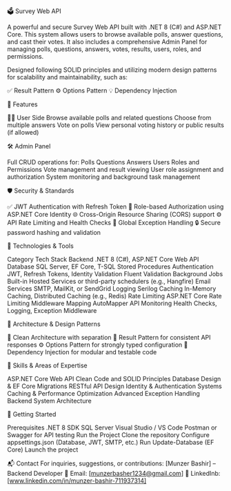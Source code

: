 🗳️ Survey Web API

A powerful and secure Survey Web API built with .NET 8 (C#) and ASP.NET Core. This system allows users to browse available polls, answer questions, and cast their votes. It also includes a comprehensive Admin Panel for managing polls, questions, answers, votes, results, users, roles, and permissions.

Designed following SOLID principles and utilizing modern design patterns for scalability and maintainability, such as:

✅ Result Pattern
⚙️ Options Pattern
💡 Dependency Injection

🚀 Features

🧑‍💻 User Side
Browse available polls and related questions
Choose from multiple answers
Vote on polls
View personal voting history or public results (if allowed)

🛠️ Admin Panel

Full CRUD operations for:
Polls
Questions
Answers
Users
Roles and Permissions
Vote management and result viewing
User role assignment and authorization
System monitoring and background task management

🛡️ Security & Standards

✅ JWT Authentication with Refresh Token
🔐 Role-based Authorization using ASP.NET Core Identity
🌐 Cross-Origin Resource Sharing (CORS) support
⚙️ API Rate Limiting and Health Checks
🚧 Global Exception Handling
🔒 Secure password hashing and validation

🧰 Technologies & Tools

Category	Tech Stack
Backend	.NET 8 (C#), ASP.NET Core Web API
Database	SQL Server, EF Core, T-SQL Stored Procedures
Authentication	JWT, Refresh Tokens, Identity
Validation	Fluent Validation
Background Jobs	Built-in Hosted Services or third-party schedulers (e.g., Hangfire)
Email Services	SMTP, MailKit, or SendGrid
Logging	Serilog
Caching	In-Memory Caching, Distributed Caching (e.g., Redis)
Rate Limiting	ASP.NET Core Rate Limiting Middleware
Mapping	AutoMapper
API Monitoring	Health Checks, Logging, Exception Middleware

📐 Architecture & Design Patterns

🧱 Clean Architecture with separation
🧩 Result Pattern for consistent API responses
⚙️ Options Pattern for strongly typed configuration
🧪 Dependency Injection for modular and testable code

🧪 Skills & Areas of Expertise

ASP.NET Core Web API
Clean Code and SOLID Principles
Database Design & EF Core Migrations
RESTful API Design
Identity & Authentication Systems
Caching & Performance Optimization
Advanced Exception Handling
Backend System Architecture

🏁 Getting Started

Prerequisites
.NET 8 SDK
SQL Server
Visual Studio / VS Code
Postman or Swagger for API testing
Run the Project
Clone the repository
Configure appsettings.json (Database, JWT, SMTP, etc.)
Run Update-Database (EF Core)
Launch the project

📬 Contact
For inquiries, suggestions, or contributions:
[Munzer Bashir] – Backend Developer
📧 Email: [munzerbasher1234@gmail.com]
🔗 LinkedInb: [www.linkedin.com/in/munzer-bashir-711937314]
